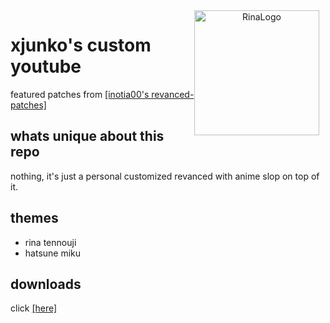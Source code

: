 <div style="float: right; text-align: center;">
    <div>
         <img width="200" align="right" style="float: right; margin: 0 10px 0 0;z-index:999" alt="RinaLogo" src="https://hatsune-miku.has.rocks/r/rina-looking-down-on-you.jpg">
    </div>
</div>

# xjunko's custom youtube

featured patches from [[inotia00's revanced-patches]](https://github.com/inotia00/revanced-patches)

## whats unique about this repo

nothing, it's just a personal customized revanced with anime slop on top of it.

## themes

- rina tennouji
- hatsune miku

## downloads

click [[here]](https://github.com/xjunko/rinanced-modules/releases)
